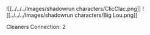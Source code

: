 
![[../../../Images/shadowrun characters/ClicClac.png]]
![[../../../Images/shadowrun characters/Big Lou.png]]

Cleaners
Connection: 2